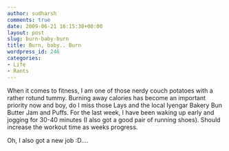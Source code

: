 ```yaml
---
author: sudharsh
comments: true
date: 2009-06-21 16:15:38+00:00
layout: post
slug: burn-baby-burn
title: Burn, baby.. Burn
wordpress_id: 246
categories:
- Life
- Rants
---
```


When it comes to fitness, I am one of those nerdy couch potatoes with a rather rotund tummy. Burning away calories has become an important priority now and boy, do I miss those Lays and the local Iyengar Bakery Bun Butter Jam and Puffs. For the last week, I have been waking up early and jogging for 30-40 minutes (I also got a good pair of running shoes). Should increase the workout time as weeks progress.

Oh, I also got a new job :D....
